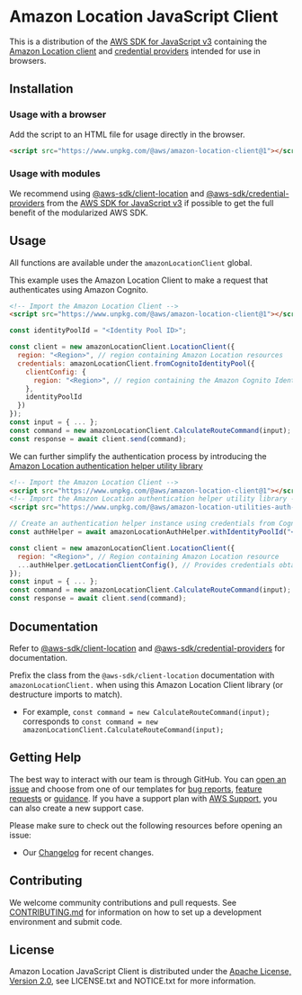 # Amazon Location JavaScript Client

This is a distribution of the [AWS SDK for JavaScript v3](https://github.com/aws/aws-sdk-js-v3) containing the [Amazon Location client](https://docs.aws.amazon.com/AWSJavaScriptSDK/v3/latest/Package/-aws-sdk-client-location/) and [credential providers](https://docs.aws.amazon.com/AWSJavaScriptSDK/v3/latest/Package/-aws-sdk-credential-providers/) intended for use in browsers.

## Installation

### Usage with a browser

Add the script to an HTML file for usage directly in the browser.

```html
<script src="https://www.unpkg.com/@aws/amazon-location-client@1"></script>
```

### Usage with modules

We recommend using [@aws-sdk/client-location](https://docs.aws.amazon.com/AWSJavaScriptSDK/v3/latest/Package/-aws-sdk-client-location/) and [@aws-sdk/credential-providers](https://docs.aws.amazon.com/AWSJavaScriptSDK/v3/latest/Package/-aws-sdk-credential-providers/) from the [AWS SDK for JavaScript v3](https://github.com/aws/aws-sdk-js-v3) if possible to get the full benefit of the modularized AWS SDK.

## Usage

All functions are available under the `amazonLocationClient` global.

This example uses the Amazon Location Client to make a request that authenticates using Amazon Cognito.

```html
<!-- Import the Amazon Location Client -->
<script src="https://www.unpkg.com/@aws/amazon-location-client@1"></script>
```

```javascript
const identityPoolId = "<Identity Pool ID>";

const client = new amazonLocationClient.LocationClient({
  region: "<Region>", // region containing Amazon Location resources
  credentials: amazonLocationClient.fromCognitoIdentityPool({
    clientConfig: {
      region: "<Region>", // region containing the Amazon Cognito Identity Pool
    },
    identityPoolId
  })
});
const input = { ... };
const command = new amazonLocationClient.CalculateRouteCommand(input);
const response = await client.send(command);
```

We can further simplify the authentication process by introducing the [Amazon Location authentication helper utility library](https://github.com/aws-geospatial/amazon-location-utilities-auth-helper-js)

```html
<!-- Import the Amazon Location Client -->
<script src="https://www.unpkg.com/@aws/amazon-location-client@1"></script>
<!-- Import the Amazon Location authentication helper utility library -->
<script src="https://www.unpkg.com/@aws/amazon-location-utilities-auth-helper@1.x/dist/amazonLocationAuthHelper.js"></script>
```

```javascript
// Create an authentication helper instance using credentials from Cognito
const authHelper = await amazonLocationAuthHelper.withIdentityPoolId("<Identity Pool ID>");

const client = new amazonLocationClient.LocationClient({
  region: "<Region>", // Region containing Amazon Location resource
  ...authHelper.getLocationClientConfig(), // Provides credentials obtained via Amazon Cognito
});
const input = { ... };
const command = new amazonLocationClient.CalculateRouteCommand(input);
const response = await client.send(command);
```

## Documentation

Refer to [@aws-sdk/client-location](https://docs.aws.amazon.com/AWSJavaScriptSDK/v3/latest/Package/-aws-sdk-client-location/) and [@aws-sdk/credential-providers](https://docs.aws.amazon.com/AWSJavaScriptSDK/v3/latest/Package/-aws-sdk-credential-providers/) for documentation.

Prefix the class from the `@aws-sdk/client-location` documentation with `amazonLocationClient.` when using this Amazon Location Client library (or destructure imports to match).

- For example, `const command = new CalculateRouteCommand(input);` corresponds to `const command = new amazonLocationClient.CalculateRouteCommand(input);`

## Getting Help

The best way to interact with our team is through GitHub.
You can [open an issue](https://github.com/aws-geospatial/amazon-location-client-js/issues/new/choose) and choose from one of our templates for
[bug reports](https://github.com/aws-geospatial/amazon-location-client-js/issues/new?assignees=&labels=bug%2C+needs-triage&template=---bug-report.md&title=),
[feature requests](https://github.com/aws-geospatial/amazon-location-client-js/issues/new?assignees=&labels=feature-request&template=---feature-request.md&title=)
or [guidance](https://github.com/aws-geospatial/amazon-location-client-js/issues/new?assignees=&labels=guidance%2C+needs-triage&template=---questions---help.md&title=).
If you have a support plan with [AWS Support](https://aws.amazon.com/premiumsupport/), you can also create a new support case.

Please make sure to check out the following resources before opening an issue:

- Our [Changelog](https://github.com/aws-geospatial/amazon-location-client-js/blob/master/CHANGELOG.md) for recent changes.

## Contributing

We welcome community contributions and pull requests. See [CONTRIBUTING.md](https://github.com/aws-geospatial/amazon-location-client-js/blob/master/CONTRIBUTING.md) for information on how to set up a development environment and submit code.

## License

Amazon Location JavaScript Client is distributed under the
[Apache License, Version 2.0](http://www.apache.org/licenses/LICENSE-2.0),
see LICENSE.txt and NOTICE.txt for more information.
